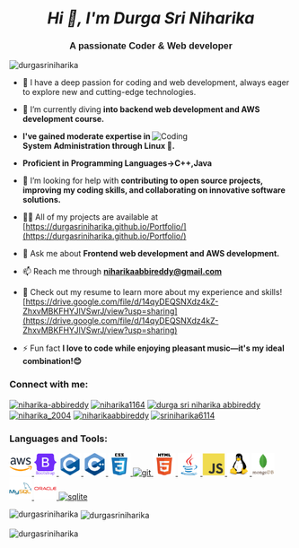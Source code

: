 
<h1 align="center"><i>Hi 👋, I'm Durga Sri Niharika</i></h1>
<h3  align="center" style="font-family: Arial, sans-serif;">A passionate Coder & Web developer</h3>


 


<p align="left"> <img src="https://komarev.com/ghpvc/?username=durgasriniharika&label=Profile%20views&color=0e75b6&style=flat" alt="durgasriniharika" /> </p>



- 👀 I have a deep passion for coding and web development, always eager to explore new and cutting-edge technologies.

- 🌱 I’m currently diving **into backend web development and AWS development course.**
<img align="right" alt="Coding" width="250" src="https://media.giphy.com/media/PmAjqmm4beKervYzFr/giphy.gif">

- **I've gained moderate expertise in System Administration through Linux 🐧.**
  
- **Proficient in Programming Languages->C++,Java** 

- 🤝 I’m looking for help with **contributing to open source projects, improving my coding skills, and collaborating on innovative software solutions.**

- 👨‍💻 All of my projects are available at [https://durgasriniharika.github.io/Portfolio/](https://durgasriniharika.github.io/Portfolio/)

- 💬 Ask me about **Frontend web development and AWS development.**

- 📫 Reach me through **niharikaabbireddy@gmail.com**

- 📄 Check out my resume to learn more about my experience and skills! [https://drive.google.com/file/d/14qyDEQSNXdz4kZ-ZhxvMBKFHYJlVSwrJ/view?usp=sharing](https://drive.google.com/file/d/14qyDEQSNXdz4kZ-ZhxvMBKFHYJlVSwrJ/view?usp=sharing)

- ⚡ Fun fact **I love to code while enjoying pleasant music—it's my ideal combination!😊**

<h3 align="left">Connect with me:</h3>
<p align="left">
<a href="https://linkedin.com/in/niharika-abbireddy" target="blank"><img align="center" src="https://raw.githubusercontent.com/rahuldkjain/github-profile-readme-generator/master/src/images/icons/Social/linked-in-alt.svg" alt="niharika-abbireddy" height="30" width="40" /></a>
<a href="https://www.codechef.com/users/niharika1164" target="blank"><img align="center" src="https://cdn.jsdelivr.net/npm/simple-icons@3.1.0/icons/codechef.svg" alt="niharika1164" height="30" width="40" /></a>
<a href="https://www.hackerrank.com/durga sri niharika abbireddy" target="blank"><img align="center" src="https://raw.githubusercontent.com/rahuldkjain/github-profile-readme-generator/master/src/images/icons/Social/hackerrank.svg" alt="durga sri niharika abbireddy" height="30" width="40" /></a>
<a href="https://codeforces.com/profile/niharika_2004" target="blank"><img align="center" src="https://raw.githubusercontent.com/rahuldkjain/github-profile-readme-generator/master/src/images/icons/Social/codeforces.svg" alt="niharika_2004" height="30" width="40" /></a>
<a href="https://www.leetcode.com/niharikaabbireddy" target="blank"><img align="center" src="https://raw.githubusercontent.com/rahuldkjain/github-profile-readme-generator/master/src/images/icons/Social/leet-code.svg" alt="niharikaabbireddy" height="30" width="40" /></a>
<a href="https://auth.geeksforgeeks.org/user/sriniharika6114" target="blank"><img align="center" src="https://raw.githubusercontent.com/rahuldkjain/github-profile-readme-generator/master/src/images/icons/Social/geeks-for-geeks.svg" alt="sriniharika6114" height="30" width="40" /></a>
</p>

<h3 align="left">Languages and Tools:</h3>
<p align="left"> <a href="https://aws.amazon.com" target="_blank" rel="noreferrer"> <img src="https://raw.githubusercontent.com/devicons/devicon/master/icons/amazonwebservices/amazonwebservices-original-wordmark.svg" alt="aws" width="40" height="40"/> </a> <a href="https://getbootstrap.com" target="_blank" rel="noreferrer"> <img src="https://raw.githubusercontent.com/devicons/devicon/master/icons/bootstrap/bootstrap-plain-wordmark.svg" alt="bootstrap" width="40" height="40"/> </a> <a href="https://www.cprogramming.com/" target="_blank" rel="noreferrer"> <img src="https://raw.githubusercontent.com/devicons/devicon/master/icons/c/c-original.svg" alt="c" width="40" height="40"/> </a> <a href="https://www.w3schools.com/cpp/" target="_blank" rel="noreferrer"> <img src="https://raw.githubusercontent.com/devicons/devicon/master/icons/cplusplus/cplusplus-original.svg" alt="cplusplus" width="40" height="40"/> </a> <a href="https://www.w3schools.com/css/" target="_blank" rel="noreferrer"> <img src="https://raw.githubusercontent.com/devicons/devicon/master/icons/css3/css3-original-wordmark.svg" alt="css3" width="40" height="40"/> </a> <a href="https://git-scm.com/" target="_blank" rel="noreferrer"> <img src="https://www.vectorlogo.zone/logos/git-scm/git-scm-icon.svg" alt="git" width="40" height="40"/> </a> <a href="https://www.w3.org/html/" target="_blank" rel="noreferrer"> <img src="https://raw.githubusercontent.com/devicons/devicon/master/icons/html5/html5-original-wordmark.svg" alt="html5" width="40" height="40"/> </a> <a href="https://www.java.com" target="_blank" rel="noreferrer"> <img src="https://raw.githubusercontent.com/devicons/devicon/master/icons/java/java-original.svg" alt="java" width="40" height="40"/> </a> <a href="https://developer.mozilla.org/en-US/docs/Web/JavaScript" target="_blank" rel="noreferrer"> <img src="https://raw.githubusercontent.com/devicons/devicon/master/icons/javascript/javascript-original.svg" alt="javascript" width="40" height="40"/> </a> <a href="https://www.linux.org/" target="_blank" rel="noreferrer"> <img src="https://raw.githubusercontent.com/devicons/devicon/master/icons/linux/linux-original.svg" alt="linux" width="40" height="40"/> </a> <a href="https://www.mongodb.com/" target="_blank" rel="noreferrer"> <img src="https://raw.githubusercontent.com/devicons/devicon/master/icons/mongodb/mongodb-original-wordmark.svg" alt="mongodb" width="40" height="40"/> </a> <a href="https://www.mysql.com/" target="_blank" rel="noreferrer"> <img src="https://raw.githubusercontent.com/devicons/devicon/master/icons/mysql/mysql-original-wordmark.svg" alt="mysql" width="40" height="40"/> </a> <a href="https://www.oracle.com/" target="_blank" rel="noreferrer"> <img src="https://raw.githubusercontent.com/devicons/devicon/master/icons/oracle/oracle-original.svg" alt="oracle" width="40" height="40"/> </a> <a href="https://www.sqlite.org/" target="_blank" rel="noreferrer"> <img src="https://www.vectorlogo.zone/logos/sqlite/sqlite-icon.svg" alt="sqlite" width="40" height="40"/> </a> </p>


<p><img align="left" src="https://github-readme-stats.vercel.app/api/top-langs?username=durgasriniharika&show_icons=true&locale=en&layout=compact" alt="durgasriniharika" /></p>

<p>&nbsp;<img align="center" src="https://github-readme-stats.vercel.app/api?username=durgasriniharika&show_icons=true&locale=en" alt="durgasriniharika" /></p>

<p><img align="center" src="https://github-readme-streak-stats.herokuapp.com/?user=durgasriniharika&" alt="durgasriniharika" /></p>
